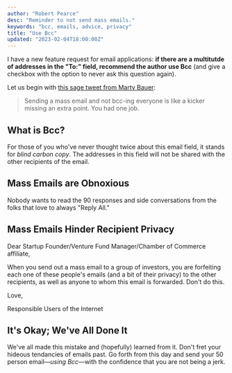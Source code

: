```yaml
---
author: "Robert Pearce"
desc: "Reminder to not send mass emails."
keywords: "bcc, emails, advice, privacy"
title: "Use Bcc"
updated: "2023-02-04T18:00:00Z"
---
```


I have a new feature request for email applications: __if there are a multitutde
of addresses in the "To:" field, recommend the author use Bcc__ (and give a
checkbox with the option to never ask this question again).

Let us begin with [this sage tweet from Marty
Bauer](https://twitter.com/bauermarty/status/553279657890816001):

> Sending a mass email and not bcc-ing everyone is like a kicker missing an
> extra point. You had one job.

## What is Bcc?

For those of you who've never thought twice about this email field, it stands
for _blind carbon copy_. The addresses in this field will not be shared with the
other recipients of the email.

## Mass Emails are Obnoxious

Nobody wants to read the 90 responses and side conversations from the folks that
love to always "Reply All."

## Mass Emails Hinder Recipient Privacy

Dear Startup Founder/Venture Fund Manager/Chamber of Commerce affiliate,

When you send out a mass email to a group of investors, you are forfeiting each
one of these people's emails (and a bit of their privacy) to the other
recipients, as well as anyone to whom this email is forwarded. Don't do this.

Love,

Responsible Users of the Internet

## It's Okay; We've All Done It

We've all made this mistake and (hopefully) learned from it. Don't fret your
hideous tendancies of emails past. Go forth from this day and send your 50
person email&mdash;_using Bcc_&mdash;with the confidence that you are not being
a jerk.
